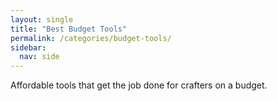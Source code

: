 ```yaml
---
layout: single
title: "Best Budget Tools"
permalink: /categories/budget-tools/
sidebar:
  nav: side
---
```


Affordable tools that get the job done for crafters on a budget.
